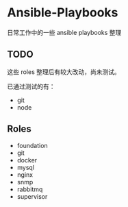 Ansible-Playbooks
===

日常工作中的一些 ansible playbooks 整理

## TODO

这些 roles 整理后有较大改动，尚未测试。

已通过测试的有：

  - git
  - node

## Roles

  - foundation
  - git
  - docker
  - mysql
  - nginx
  - snmp
  - rabbitmq
  - supervisor

